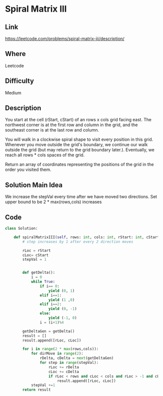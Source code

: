 # Spiral Matrix III

## Link
https://leetcode.com/problems/spiral-matrix-iii/description/

## Where
Leetcode

## Difficulty
Medium

## Description
You start at the cell (rStart, cStart) of an rows x cols grid facing east. The northwest corner is at the first row and column in the grid, and the southeast corner is at the last row and column.

You will walk in a clockwise spiral shape to visit every position in this grid. Whenever you move outside the grid's boundary, we continue our walk outside the grid (but may return to the grid boundary later.). Eventually, we reach all rows * cols spaces of the grid.

Return an array of coordinates representing the positions of the grid in the order you visited them.

## Solution Main Idea
We increase the stepVal every time after we have moved two directions. Set upper bound to be 2 * max(rows,cols) increases


## Code

```python
class Solution:

    def spiralMatrixIII(self, rows: int, cols: int, rStart: int, cStart: int) -> List[List[int]]:
        # step increases by 1 after every 2 direction moves

        rLoc = rStart
        cLoc= cStart
        stepVal = 1


        def getDelta():
            i = 0
            while True:
                if i== 0:
                    yield (0, 1)
                elif i==1:
                    yield (1 ,0)
                elif i==2:
                    yield (0, -1)
                else:
                    yield (-1, 0)
                i = (i+1)%4

        getDeltaGen = getDelta()
        result = []
        result.append([rLoc, cLoc])

        for i in range(2 * max(rows,cols)):
            for dirMove in range(2):
                rDelta, cDelta = next(getDeltaGen)
                for step in range(stepVal):
                    rLoc += rDelta
                    cLoc += cDelta
                    if rLoc < rows and cLoc < cols and rLoc > -1 and cLoc > -1:
                        result.append([rLoc, cLoc])
            stepVal +=1
        return result

```
